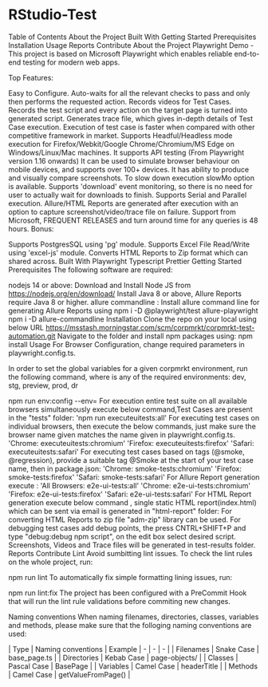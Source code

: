 # RStudio-Test

Table of Contents
About the Project
Built With
Getting Started
Prerequisites
Installation
Usage
Reports
Contribute
About the Project
Playwright Demo - This project is based on Microsoft Playwright which enables reliable end-to-end testing for modern web apps.

Top Features:

Easy to Configure.
Auto-waits for all the relevant checks to pass and only then performs the requested action.
Records videos for Test Cases.
Records the test script and every action on the target page is turned into generated script.
Generates trace file, which gives in-depth details of Test Case execution.
Execution of test case is faster when compared with other competitive framework in market.
Supports Headful/Headless mode execution for Firefox/Webkit/Google Chrome/Chromium/MS Edge on Windows/Linux/Mac machines.
It supports API testing (From Playwright version 1.16 onwards)
It can be used to simulate browser behaviour on mobile devices, and supports over 100+ devices.
It has ability to produce and visually compare screenshots.
To slow down execution slowMo option is available.
Supports 'download' event monitoring, so there is no need for user to actually wait for downloads to finish.
Supports Serial and Parallel execution.
Allure/HTML Reports are generated after execution with an option to capture screenshot/video/trace file on failure.
Support from Microsoft, FREQUENT RELEASES and turn around time for any queries is 48 hours.
Bonus:

Supports PostgresSQL using 'pg' module.
Supports Excel File Read/Write using 'excel-js' module.
Converts HTML Reports to Zip format which can shared across.
Built With
Playwright
Typescript
Prettier
Getting Started
Prerequisites
The following software are required:

nodejs 14 or above: Download and Install Node JS from
https://nodejs.org/en/download/
Install Java 8 or above, Allure Reports require Java 8 or higher.
allure commandline : Install allure command line for generating Allure Reports using
npm i -D @playwright/test allure-playwright
npm i -D allure-commandline
Installation
Clone the repo on your local using below URL
https://msstash.morningstar.com/scm/corpmrkt/corpmrkt-test-automation.git
Navigate to the folder and install npm packages using:
npm install
Usage
For Browser Configuration, change required parameters in playwright.config.ts.

In order to set the global variables for a given corpmrkt environment, run the following command, where <ENV> is any of the required environments: dev, stg, preview, prod, dr

npm run env:config --env=<ENV> 
For execution entire test suite on all available browsers simultaneously execute below command,Test Cases are present in the "tests" folder:
'npm run executeuitests:all'
For executing test cases on individual browsers, then execute the below commands, just make sure the browser name given matches the name given in playwright.config.ts.
'Chrome: executeuitests:chromium'
'Firefox: executeuitests:firefox'
'Safari: executeuitests:safari'
For executing test cases based on tags (@smoke, @regression), provide a suitable tag @Smoke at the start of your test case name, then in package.json:
'Chrome: smoke-tests:chromium'
'Firefox: smoke-tests:firefox'
'Safari: smoke-tests:safari'
For Allure Report generation execute :
'All Browsers: e2e-ui-tests:all'
'Chrome: e2e-ui-tests:chromium'
'Firefox: e2e-ui-tests:firefox'
'Safari: e2e-ui-tests:safari'
For HTML Report generation execute below command , single static HTML report(index.html) which can be sent via email is generated in "html-report" folder:
For converting HTML Reports to zip file "adm-zip" library can be used.
For debugging test cases add debug points, the press CNTRL+SHIFT+P and type "debug:debug npm script", on the edit box select desired script.
Screenshots, Videos and Trace files will be generated in test-results folder.
Reports
Contribute
Lint
Avoid sumbitting lint issues. To check the lint rules on the whole project, run:

npm run lint
To automatically fix simple formatting lining issues, run:

npm run lint:fix
The project has been configured with a PreCommit Hook that will run the lint rule validations before commiting new changes.

Naming conventions
When naming filenames, directories, classes, variables and methods, please make sure that the folloging naming conventions are used:

| Type | Naming conventions | Example | - | - | - | | Filenames | Snake Case | base_page.ts | | Directories | Kebab Case | page-objects/ | | Classes | Pascal Case | BasePage | | Variables | Camel Case | headerTitle | | Methods | Camel Case | getValueFromPage() |
